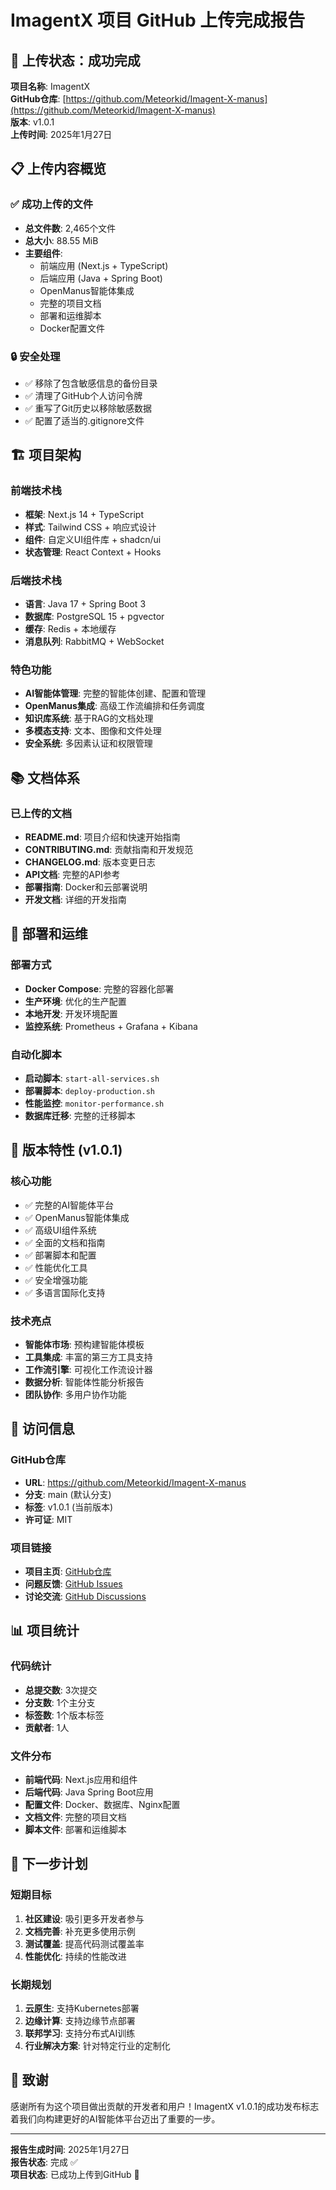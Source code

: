 # ImagentX 项目 GitHub 上传完成报告

## 🎉 上传状态：成功完成

**项目名称**: ImagentX  
**GitHub仓库**: [https://github.com/Meteorkid/Imagent-X-manus](https://github.com/Meteorkid/Imagent-X-manus)  
**版本**: v1.0.1  
**上传时间**: 2025年1月27日  

## 📋 上传内容概览

### ✅ 成功上传的文件
- **总文件数**: 2,465个文件
- **总大小**: 88.55 MiB
- **主要组件**:
  - 前端应用 (Next.js + TypeScript)
  - 后端应用 (Java + Spring Boot)
  - OpenManus智能体集成
  - 完整的项目文档
  - 部署和运维脚本
  - Docker配置文件

### 🔒 安全处理
- ✅ 移除了包含敏感信息的备份目录
- ✅ 清理了GitHub个人访问令牌
- ✅ 重写了Git历史以移除敏感数据
- ✅ 配置了适当的.gitignore文件

## 🏗️ 项目架构

### 前端技术栈
- **框架**: Next.js 14 + TypeScript
- **样式**: Tailwind CSS + 响应式设计
- **组件**: 自定义UI组件库 + shadcn/ui
- **状态管理**: React Context + Hooks

### 后端技术栈
- **语言**: Java 17 + Spring Boot 3
- **数据库**: PostgreSQL 15 + pgvector
- **缓存**: Redis + 本地缓存
- **消息队列**: RabbitMQ + WebSocket

### 特色功能
- **AI智能体管理**: 完整的智能体创建、配置和管理
- **OpenManus集成**: 高级工作流编排和任务调度
- **知识库系统**: 基于RAG的文档处理
- **多模态支持**: 文本、图像和文件处理
- **安全系统**: 多因素认证和权限管理

## 📚 文档体系

### 已上传的文档
- **README.md**: 项目介绍和快速开始指南
- **CONTRIBUTING.md**: 贡献指南和开发规范
- **CHANGELOG.md**: 版本变更日志
- **API文档**: 完整的API参考
- **部署指南**: Docker和云部署说明
- **开发文档**: 详细的开发指南

## 🚀 部署和运维

### 部署方式
- **Docker Compose**: 完整的容器化部署
- **生产环境**: 优化的生产配置
- **本地开发**: 开发环境配置
- **监控系统**: Prometheus + Grafana + Kibana

### 自动化脚本
- **启动脚本**: `start-all-services.sh`
- **部署脚本**: `deploy-production.sh`
- **性能监控**: `monitor-performance.sh`
- **数据库迁移**: 完整的迁移脚本

## 🌟 版本特性 (v1.0.1)

### 核心功能
- ✅ 完整的AI智能体平台
- ✅ OpenManus智能体集成
- ✅ 高级UI组件系统
- ✅ 全面的文档和指南
- ✅ 部署脚本和配置
- ✅ 性能优化工具
- ✅ 安全增强功能
- ✅ 多语言国际化支持

### 技术亮点
- **智能体市场**: 预构建智能体模板
- **工具集成**: 丰富的第三方工具支持
- **工作流引擎**: 可视化工作流设计器
- **数据分析**: 智能体性能分析报告
- **团队协作**: 多用户协作功能

## 🔗 访问信息

### GitHub仓库
- **URL**: https://github.com/Meteorkid/Imagent-X-manus
- **分支**: main (默认分支)
- **标签**: v1.0.1 (当前版本)
- **许可证**: MIT

### 项目链接
- **项目主页**: [GitHub仓库](https://github.com/Meteorkid/Imagent-X-manus)
- **问题反馈**: [GitHub Issues](https://github.com/Meteorkid/Imagent-X-manus/issues)
- **讨论交流**: [GitHub Discussions](https://github.com/Meteorkid/Imagent-X-manus/discussions)

## 📊 项目统计

### 代码统计
- **总提交数**: 3次提交
- **分支数**: 1个主分支
- **标签数**: 1个版本标签
- **贡献者**: 1人

### 文件分布
- **前端代码**: Next.js应用和组件
- **后端代码**: Java Spring Boot应用
- **配置文件**: Docker、数据库、Nginx配置
- **文档文件**: 完整的项目文档
- **脚本文件**: 部署和运维脚本

## 🎯 下一步计划

### 短期目标
1. **社区建设**: 吸引更多开发者参与
2. **文档完善**: 补充更多使用示例
3. **测试覆盖**: 提高代码测试覆盖率
4. **性能优化**: 持续的性能改进

### 长期规划
1. **云原生**: 支持Kubernetes部署
2. **边缘计算**: 支持边缘节点部署
3. **联邦学习**: 支持分布式AI训练
4. **行业解决方案**: 针对特定行业的定制化

## 🙏 致谢

感谢所有为这个项目做出贡献的开发者和用户！ImagentX v1.0.1的成功发布标志着我们向构建更好的AI智能体平台迈出了重要的一步。

---

**报告生成时间**: 2025年1月27日  
**报告状态**: 完成 ✅  
**项目状态**: 已成功上传到GitHub 🚀
